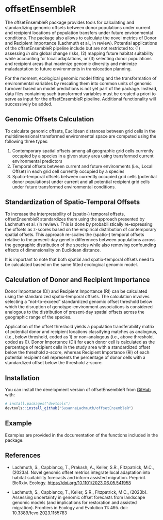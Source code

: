 
# offsetEnsembleR

<!-- badges: start -->
<!-- badges: end -->

The offsetEnsembleR package provides tools for calculating and standardizing genomic offsets between donor populations under current and recipient locations of population transfers under future environmental conditions. The package also allows to calculate the novel metrics of Donor and Recipient Importance (Lachmuth et al., in review). Potential applications of the offsetEnsembleR pipeline include but are not restricted to: (1) assessing *in situ* global change risks, (2) mapping future habitat suitability while accounting for local adaptations, or (3) selecting donor populations and recipient areas that maximize genomic diversity and minimize maladaptation to future environments in translocation planning.

For the moment, ecological genomic model fitting and the transformation of environmental variables by rescaling them into common units of genomic turnover based on model predictions is not yet part of the package. Instead, data files containing such transformed variables must be created a priori to serve as input for the offsetEnsembleR pipeline. Additional functionality will successively be added.

## Genomic Offsets Calculation

To calculate genomic offsets, Euclidean distances between grid cells in the multidimensional transformed environmental space are computed using the following three types:

1. Contemporary spatial offsets among all geographic grid cells currently occupied by a species in a given study area using transformed current environmental predictors
2. Temporal offsets between current and future environments (i.e., Local Offset) in each grid cell currently occupied by a species
3. Spatio-temporal offsets between currently occupied grid cells (potential donor populations) under current and all potential recipient grid cells under future transformed environmental conditions.

## Standardization of Spatio-Temporal Offsets

To increase the interpretability of (spatio-) temporal offsets, offsetEnsembleR standardizes them using the approach presented by Lachmuth et al. (in review). This is done by probabilistically re-expressing the offsets as z-scores based on the empirical distribution of contemporary spatial offsets. This approach re-scales the (spatio-) temporal offsets relative to the present-day genetic differences between populations across the geographic distribution of the species while also removing confounding effects of dimensionality on Euclidean distance.

It is important to note that both spatial and spatio-temporal offsets need to be calculated based on the same fitted ecological genomic model.

## Calculation of Donor and Recipient Importance

Donor Importance (DI) and Recipient Importance (RI) can be calculated using the standardized spatio-temporal offsets. The calculation involves selecting a “not-to-exceed” standardized genomic offset threshold below which the disruption of genotype-environment associations is considered analogous to the distribution of present-day spatial offsets across the geographic range of the species. 

Application of the offset threshold yields a population transferability matrix of potential donor and recipient locations classifying matches as analogous, (i.e., below threshold, coded as 1) or non-analogous (i.e., above threshold, coded as 0). Donor Importance (DI) for each donor cell is calculated as the percentage of recipient cells in the study area with a standardized offset below the threshold z-score, whereas Recipient Importance (RI) of each potential recipient cell represents the percentage of donor cells with a standardized offset below the threshold z-score.

## Installation

You can install the development version of offsetEnsembleR from [GitHub](https://github.com/) with:

``` r
# install.packages("devtools")
devtools::install_github("SusanneLachmuth/offsetEnsembleR")
```

## Example

Examples are provided in the documentation of the functions included in the package.



## References

- Lachmuth, S., Capblancq, T., Prakash, A., Keller, S.R., Fitzpatrick, M.C., (2023a). Novel genomic offset metrics integrate local adaptation into habitat suitability forecasts and inform assisted migration. Preprint. BioRxiv. Ecology. https://doi.org/10.1101/2023.06.05.541958

- Lachmuth, S., Capblancq, T., Keller, S.R., Fitzpatrick, M.C., (2023b). Assessing uncertainty in genomic offset forecasts from landscape genomic models (and implications for restoration and assisted migration). Frontiers in Ecology and Evolution 11: 495. doi: 10.3389/fevo.2023.1155783
